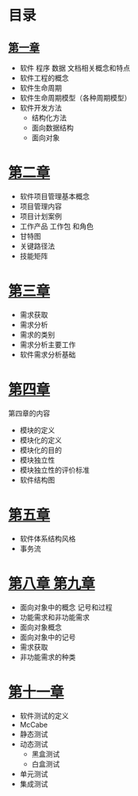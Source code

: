 # 目录
## [第一章]()
- 软件 程序 数据 文档相关概念和特点
- 软件工程的概念
- 软件生命周期
- 软件生命周期模型（各种周期模型）
- 软件开发方法
    - 结构化方法
    - 面向数据结构
    - 面向对象
# [第二章]()
- 软件项目管理基本概念
- 项目管理内容
- 项目计划案例
- 工作产品 工作包 和角色
- 甘特图
- 关键路径法
- 技能矩阵
# [第三章]()
- 需求获取
- 需求分析
- 需求的类别
- 需求分析主要工作
- 软件需求分析基础
# [第四章]()
第四章的内容
- 模块的定义
- 模块化的定义
- 模块化的目的
- 模块独立性
- 模块独立性的评价标准
- 软件结构图
# [第五章]()
- 软件体系结构风格
- 事务流
# [第八章 第九章]()
- 面向对象中的概念 记号和过程
- 功能需求和非功能需求
- 面向对象概念
- 面向对象中的记号
- 需求获取
- 非功能需求的种类
# [第十一章]()
- 软件测试的定义
- McCabe
- 静态测试
- 动态测试
    - 黑盒测试
    - 白盒测试
- 单元测试 
- 集成测试